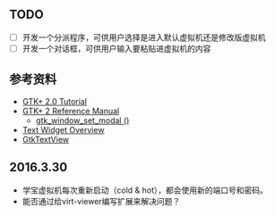 ## TODO
- [ ] 开发一个分派程序，可供用户选择是进入默认虚拟机还是修改版虚拟机
- [ ] 开发一个对话框，可供用户输入要粘贴进虚拟机的内容

## 参考资料
- [GTK+ 2.0 Tutorial](https://developer.gnome.org/gtk-tutorial/stable/)
- [GTK+ 2 Reference Manual](https://developer.gnome.org/gtk2/2.24/)
  - [gtk_window_set_modal ()](https://developer.gnome.org/gtk2/2.24/GtkWindow.html#gtk-window-set-modal)
- [Text Widget Overview](https://developer.gnome.org/gtk2/2.24/TextWidget.html)
- [GtkTextView](https://developer.gnome.org/gtk2/2.24/GtkTextView.html)

## 2016.3.30
- 学宝虚拟机每次重新启动（cold & hot），都会使用新的端口号和密码。
- 能否通过给virt-viewer编写扩展来解决问题？
